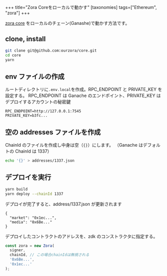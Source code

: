 +++
title="Zora Coreをローカルで動かす"
[taxonomies]
tags=["Ethereum", "zora"]
+++

[zora core](https://github.com/ourzora/core) をローカルのチェーン(Ganashe)で動かす方法です。

## clone, install

```bash
git clone git@github.com:ourzora/core.git
cd core
yarn
```

## env ファイルの作成

ルートディレクトリに`.env.local`を作成。RPC_ENDPOINT と PRIVATE_KEY を設定する。
RPC_ENDPOINT は Ganache のエンドポイント、PRIVATE_KEY はデプロイするアカウントの秘密鍵

```
RPC_ENDPOINT=http://127.0.0.1:7545
PRIVATE_KEY=b3fc...
```

## 空の addresses ファイルを作成

ChainId のファイルを作成し中身は空（`{}`）にします。
（Ganache はデフォルトの ChainId は 1337）

```bash
echo '{}' > addresses/1337.json
```

## デプロイを実行

```bash
yarn build
yarn deploy --chainId 1337
```

デプロイが完了すると、address/1337.json が更新されます

```
{
  "market": "0x1ec...",
  "media": "0x6Be..."
}
```

デプロイしたコントラクトのアドレスを、zdk のコンストラクタに指定する。

```ts
const zora = new Zora(
  signer,
  chainId, // この場合chainIdは無視される
  '0x6Be...',
  '0x1ec...'
);
```
